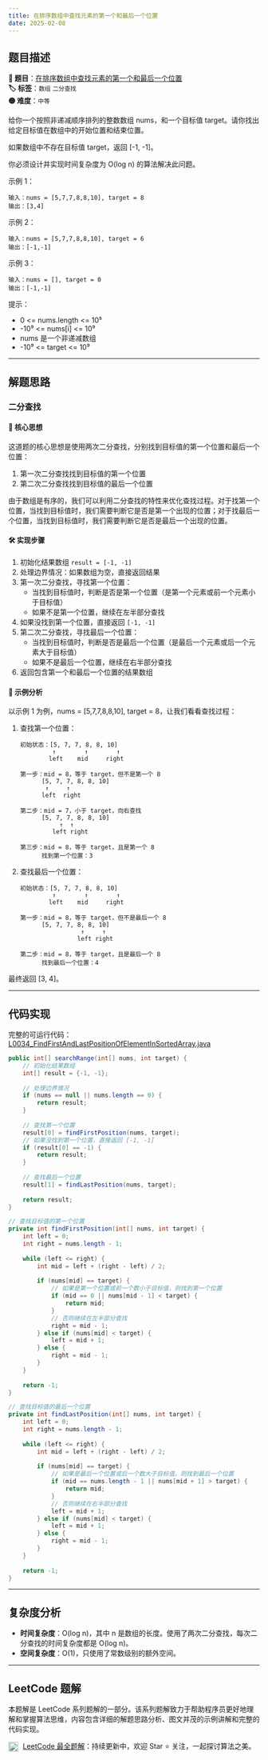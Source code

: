 ```yaml
---
title: 在排序数组中查找元素的第一个和最后一个位置
date: 2025-02-08
---
```


## 题目描述

**🔗 题目**：[在排序数组中查找元素的第一个和最后一个位置](https://leetcode.cn/problems/find-first-and-last-position-of-element-in-sorted-array/)  
**🏷️ 标签**：`数组` `二分查找`  
**🟡 难度**：`中等`  

给你一个按照非递减顺序排列的整数数组 nums，和一个目标值 target。请你找出给定目标值在数组中的开始位置和结束位置。

如果数组中不存在目标值 target，返回 [-1, -1]。

你必须设计并实现时间复杂度为 O(log n) 的算法解决此问题。

示例 1：
```
输入：nums = [5,7,7,8,8,10], target = 8
输出：[3,4]
```

示例 2：
```
输入：nums = [5,7,7,8,8,10], target = 6
输出：[-1,-1]
```

示例 3：
```
输入：nums = [], target = 0
输出：[-1,-1]
```

提示：
- 0 <= nums.length <= 10⁵
- -10⁹ <= nums[i] <= 10⁹
- nums 是一个非递减数组
- -10⁹ <= target <= 10⁹

---

## 解题思路

### 二分查找

#### 📝 核心思想

这道题的核心思想是使用两次二分查找，分别找到目标值的第一个位置和最后一个位置：
1. 第一次二分查找找到目标值的第一个位置
2. 第二次二分查找找到目标值的最后一个位置

由于数组是有序的，我们可以利用二分查找的特性来优化查找过程。对于找第一个位置，当找到目标值时，我们需要判断它是否是第一个出现的位置；对于找最后一个位置，当找到目标值时，我们需要判断它是否是最后一个出现的位置。

#### 🛠️ 实现步骤

1. 初始化结果数组 `result = [-1, -1]`
2. 处理边界情况：如果数组为空，直接返回结果
3. 第一次二分查找，寻找第一个位置：
   - 当找到目标值时，判断是否是第一个位置（是第一个元素或前一个元素小于目标值）
   - 如果不是第一个位置，继续在左半部分查找
4. 如果没找到第一个位置，直接返回 `[-1, -1]`
5. 第二次二分查找，寻找最后一个位置：
   - 当找到目标值时，判断是否是最后一个位置（是最后一个元素或后一个元素大于目标值）
   - 如果不是最后一个位置，继续在右半部分查找
6. 返回包含第一个和最后一个位置的结果数组

#### 🧩 示例分析

以示例 1 为例，nums = [5,7,7,8,8,10], target = 8，让我们看看查找过程：

1. 查找第一个位置：
   ```
   初始状态：[5, 7, 7, 8, 8, 10]
            ↑        ↑        ↑
           left    mid     right
   
   第一步：mid = 8，等于 target，但不是第一个 8
         [5, 7, 7, 8, 8, 10]
          ↑     ↑  
         left  right
   
   第二步：mid = 7，小于 target，向右查找
         [5, 7, 7, 8, 8, 10]
              ↑  ↑
            left right
   
   第三步：mid = 8，等于 target，且是第一个 8
         找到第一个位置：3
   ```

2. 查找最后一个位置：
   ```
   初始状态：[5, 7, 7, 8, 8, 10]
            ↑        ↑        ↑
           left    mid     right
   
   第一步：mid = 8，等于 target，但不是最后一个 8
         [5, 7, 7, 8, 8, 10]
                    ↑     ↑
                   left right
   
   第二步：mid = 8，等于 target，且是最后一个 8
         找到最后一个位置：4
   ```

最终返回 [3, 4]。

---

## 代码实现

完整的可运行代码：[L0034_FindFirstAndLastPositionOfElementInSortedArray.java](../src/main/java/L0034_FindFirstAndLastPositionOfElementInSortedArray.java)

```java
public int[] searchRange(int[] nums, int target) {
    // 初始化结果数组
    int[] result = {-1, -1};
    
    // 处理边界情况
    if (nums == null || nums.length == 0) {
        return result;
    }
    
    // 查找第一个位置
    result[0] = findFirstPosition(nums, target);
    // 如果没找到第一个位置，直接返回 [-1, -1]
    if (result[0] == -1) {
        return result;
    }
    
    // 查找最后一个位置
    result[1] = findLastPosition(nums, target);
    
    return result;
}

// 查找目标值的第一个位置
private int findFirstPosition(int[] nums, int target) {
    int left = 0;
    int right = nums.length - 1;
    
    while (left <= right) {
        int mid = left + (right - left) / 2;
        
        if (nums[mid] == target) {
            // 如果是第一个位置或前一个数小于目标值，则找到第一个位置
            if (mid == 0 || nums[mid - 1] < target) {
                return mid;
            }
            // 否则继续在左半部分查找
            right = mid - 1;
        } else if (nums[mid] < target) {
            left = mid + 1;
        } else {
            right = mid - 1;
        }
    }
    
    return -1;
}

// 查找目标值的最后一个位置
private int findLastPosition(int[] nums, int target) {
    int left = 0;
    int right = nums.length - 1;
    
    while (left <= right) {
        int mid = left + (right - left) / 2;
        
        if (nums[mid] == target) {
            // 如果是最后一个位置或后一个数大于目标值，则找到最后一个位置
            if (mid == nums.length - 1 || nums[mid + 1] > target) {
                return mid;
            }
            // 否则继续在右半部分查找
            left = mid + 1;
        } else if (nums[mid] < target) {
            left = mid + 1;
        } else {
            right = mid - 1;
        }
    }
    
    return -1;
}
```

---

## 复杂度分析

- **时间复杂度**：O(log n)，其中 n 是数组的长度。使用了两次二分查找，每次二分查找的时间复杂度都是 O(log n)。
- **空间复杂度**：O(1)，只使用了常数级别的额外空间。

---

## LeetCode 题解

本题解是 LeetCode 系列题解的一部分。该系列题解致力于帮助程序员更好地理解和掌握算法思维，内容包含详细的解题思路分析、图文并茂的示例讲解和完整的代码实现。

<img src="https://github.githubassets.com/images/modules/logos_page/GitHub-Mark.png" alt="GitHub" width="20" style="vertical-align: middle; margin-right: 5px"> [LeetCode 最全题解](https://github.com/LjyYano/LeetCode)：持续更新中，欢迎 Star ⭐️ 关注，一起探讨算法之美。 